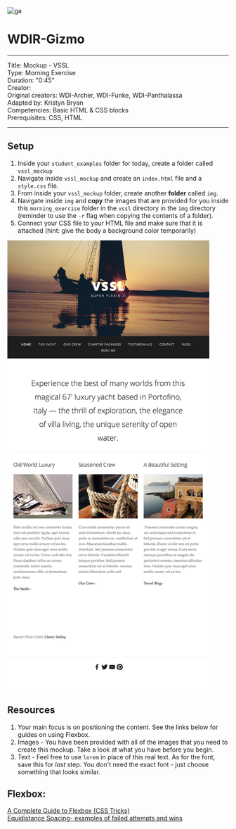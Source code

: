 ![ga](http://mobbook.generalassemb.ly/ga_cog.png)

# WDIR-Gizmo

---

Title: Mockup - VSSL<br>
Type: Morning Exercise <br>
Duration: "0:45"<br>
Creator:<br>
    Original creators: WDI-Archer, WDI-Funke, WDI-Panthalassa<br>
    Adapted by: Kristyn Bryan<br>
Competencies: Basic HTML & CSS blocks<br>
Prerequisites: CSS, HTML <br>

---

## Setup

1. Inside your `student_examples` folder for today, create a folder called `vssl_mockup`
2. Navigate inside `vssl_mockup` and create an `index.html` file and a `style.css` file.
3. From inside your `vssl_mockup` folder, create another **folder** called `img`.
4. Navigate inside `img` and **copy** the images that are provided for you inside this `morning_exercise` folder in the `vssl` directory in the `img` directory (reminder to use the `-r` flag when copying the contents of a folder).
5. Connect your CSS file to your HTML file and make sure that it is attached (hint: give the body a background color temporarily)

![vssl](vssl/mockup.png)

## Resources

1. Your main focus is on positioning the content. See the links below for guides on using Flexbox.
2. Images - You have been provided with all of the images that you need to create this mockup. Take a look at what you have before you begin.
3. Text - Feel free to use `lorem` in place of this real text. As for the font, save this for *last* step. You don't need the exact font - just choose something that looks similar.

## Flexbox:
[A Complete Guide to Flexbox (CSS Tricks)](https://css-tricks.com/snippets/css/a-guide-to-flexbox/) <br>
[Equidistance Spacing- examples of failed attempts and wins](https://css-tricks.com/equidistant-objects-with-css/)
